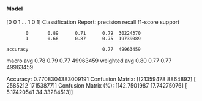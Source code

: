 #### Model
[0 0 1 ... 1 0 1]
Classification Report:
              precision    recall  f1-score   support

           0       0.89      0.71      0.79  30224370
           1       0.66      0.87      0.75  19739089

    accuracy                           0.77  49963459
   macro avg       0.78      0.79      0.77  49963459
weighted avg       0.80      0.77      0.77  49963459

Accuracy: 0.7708304383009191
Confusion Matrix:
[[21359478  8864892]
 [ 2585212 17153877]]
Confusion Matrix (%):
[[42.7501987  17.74275076]
 [ 5.17420541 34.33284513]]
